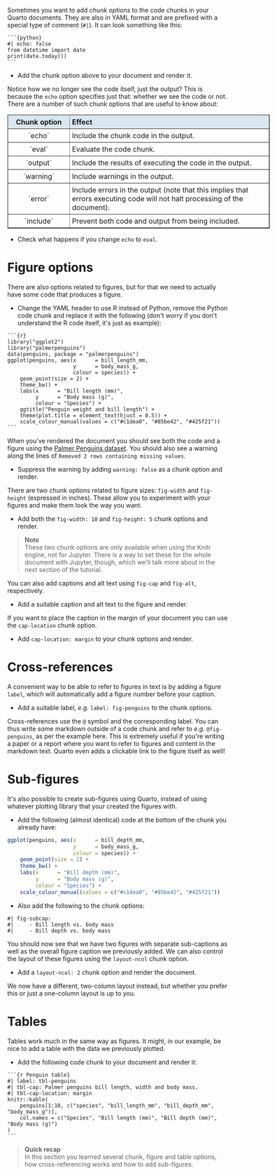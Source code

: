 Sometimes you want to add *chunk options* to the code chunks in your Quarto
documents. They are also in YAML format and are prefixed with a special type of
comment (`#|`). It can look something like this:

````
```{python}
#| echo: false
from datetime import date
print(date.today())
```
````

* Add the chunk option above to your document and render it.

Notice how we no longer see the code itself, just the output? This is because
the `echo` option specifies just that: whether we see the code or not. There are
a number of such chunk options that are useful to know about:

<table class="table table-hover table-condensed" border=1; style="width:600px; margin-left:auto; margin-right:auto;">
    <thead style="background-color:#DAE7F1">
        <tr>
            <td style="padding:5px; width:130px; text-align:center;"> <font size="3">
                <b> Chunk option </b>
            </td>
            <td style="padding:5px"> <font size="3">
                <b> Effect </b>
            </td>
        </tr>
    </thead>
    <tr>
        <td style="padding:5px; vertical-align:middle; text-align:center;"> <font size="3">
            `echo`
        </td>
        <td style="padding:5px"> <font size="3">
            Include the chunk code in the output.
        </td>
    </tr>
    <tr>
        <td style="padding:5px; vertical-align:middle; text-align:center;"> <font size="3">
            `eval`
        </td>
        <td style="padding:5px"> <font size="3">
            Evaluate the code chunk.
        </td>
    </tr>
    <tr>
        <td style="padding:5px; vertical-align:middle; text-align:center;"> <font size="3">
            `output`
        </td>
        <td style="padding:5px"> <font size="3">
            Include the results of executing the code in the output.
        </td>
    </tr>
    <tr>
        <td style="padding:5px; vertical-align:middle; text-align:center;"> <font size="3">
            `warning`
        </td>
        <td style="padding:5px"> <font size="3">
            Include warnings in the output.
        </td>
    </tr>
    <tr>
        <td style="padding:5px; vertical-align:middle; text-align:center;"> <font size="3">
            `error`
        </td>
        <td style="padding:5px"> <font size="3">
            Include errors in the output (note that this implies that errors
            executing code will not halt processing of the document).
        </td>
    </tr>
    <tr>
        <td style="padding:5px; vertical-align:middle; text-align:center;"> <font size="3">
            `include`
        </td>
        <td style="padding:5px"> <font size="3">
            Prevent both code and output from being included.
        </td>
    </tr>
</table>

* Check what happens if you change `echo` to `eval`.

# Figure options

There are also options related to figures, but for that we need to actually have
some code that produces a figure.

* Change the YAML header to use R instead of Python, remove the Python code
  chunk and replace it with the following (don't worry if you don't understand
  the R code itself, it's just as example):

````
```{r}
library("ggplot2")
library("palmerpenguins")
data(penguins, package = "palmerpenguins")
ggplot(penguins, aes(x      = bill_length_mm,
                     y      = body_mass_g,
                     colour = species)) +
    geom_point(size = 2) +
    theme_bw() +
    labs(x      = "Bill length (mm)",
         y      = "Body mass (g)",
         colour = "Species") +
    ggtitle("Penguin weight and bill length") +
    theme(plot.title = element_text(hjust = 0.5)) +
    scale_colour_manual(values = c("#c1dea0", "#85be42", "#425f21"))
```
````

When you've rendered the document you should see both the code and a figure
using the [Palmer Penguins dataset](https://allisonhorst.github.io/palmerpenguins/).
You should also see a warning along the lines of `Removed 2 rows containing
missing values`.

* Suppress the warning by adding `warning: false` as a chunk option and render.

There are two chunk options related to figure sizes: `fig-width` and
`fig-height` (expressed in inches). These allow you to experiment with your
figures and make them look the way you want.

* Add both the `fig-width: 10` and `fig-height: 5` chunk options and render.

> **Note** <br>
> These two chunk options are only available when using the Knitr engine, not
> for Jupyter. There is a way to set these for the whole document with Jupyter,
> though, which we'll talk more about in the next section of the tutorial.

You can also add captions and alt text using `fig-cap` and `fig-alt`,
respectively.

* Add a suitable caption and alt text to the figure and render.

If you want to place the caption in the margin of your document you can use the
`cap-location` chunk option.

* Add `cap-location: margin` to your chunk options and render.

# Cross-references

A convenient way to be able to refer to figures in text is by adding a figure
`label`, which will automatically add a figure number before your caption.

* Add a suitable label, *e.g.* `label: fig-penguins` to the chunk options.

Cross-references use the `@` symbol and the corresponding label. You can thus
write some markdown outside of a code chunk and refer to *e.g.* `@fig-penguins`,
as per the example here. This is extremely useful if you're writing a paper or a
report where you want to refer to figures and content in the markdown text.
Quarto even adds a clickable link to the figure itself as well!

# Sub-figures

It's also possible to create sub-figures using Quarto, instead of using whatever
plotting library that your created the figures with.

* Add the following (almost identical) code at the bottom of the chunk you
  already have:

```r
ggplot(penguins, aes(x      = bill_depth_mm,
                     y      = body_mass_g,
                     colour = species)) +
    geom_point(size = 2) +
    theme_bw() +
    labs(x      = "Bill depth (mm)",
         y      = "Body mass (g)",
         colour = "Species") +
    scale_colour_manual(values = c("#c1dea0", "#85be42", "#425f21"))
```

* Also add the following to the chunk options:

```no-highlight
#| fig-subcap:
#|     - Bill length vs. body mass
#|     - Bill depth vs. body mass
```

You should now see that we have two figures with separate sub-captions as well
as the overall figure caption we previously added. We can also control the
layout of these figures using the `layout-ncol` chunk option.

* Add a `layout-ncol: 2` chunk option and render the document.

We now have a different, two-column layout instead, but whether you prefer this
or just a one-column layout is up to you.

# Tables

Tables work much in the same way as figures. It might, in our example, be nice
to add a table with the data we previously plotted.

* Add the following code chunk to your document and render it:

````
```{r Penguin table}
#| label: tbl-penguins
#| tbl-cap: Palmer penguins bill length, width and body mass.
#| tbl-cap-location: margin
knitr::kable(
    penguins[1:10, c("species", "bill_length_mm", "bill_depth_mm", "body_mass_g")],
    col.names = c("Species", "Bill length (mm)", "Bill depth (mm)", "Body mass (g)")
)
```
````

> **Quick recap** <br>
> In this section you learned several chunk, figure and table options, how
> cross-referencing works and how to add sub-figures.
